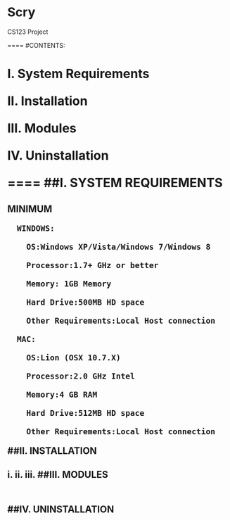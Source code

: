 Scry
====

CS123 Project

====
#CONTENTS:<h1>
**I. System Requirements**

**II. Installation**

**III. Modules**

**IV. Uninstallation**


====
##I. SYSTEM REQUIREMENTS<h2>
    **MINIMUM**
  
      WINDOWS:
      
        OS:Windows XP/Vista/Windows 7/Windows 8 
        
        Processor:1.7+ GHz or better 
        
        Memory: 1GB Memory 
        
        Hard Drive:500MB HD space 
        
        Other Requirements:Local Host connection
        
      MAC:
      
        OS:Lion (OSX 10.7.X) 
        
        Processor:2.0 GHz Intel 
        
        Memory:4 GB RAM 
        
        Hard Drive:512MB HD space 
        
        Other Requirements:Local Host connection
        
##II. INSTALLATION<h2>
  i. 
  ii.
  iii.
##III. MODULES<h2>  
##IV. UNINSTALLATION<h2>

